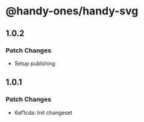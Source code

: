 # @handy-ones/handy-svg

## 1.0.2

### Patch Changes

- Setup publshing

## 1.0.1

### Patch Changes

- 6af1cda: Init changeset
